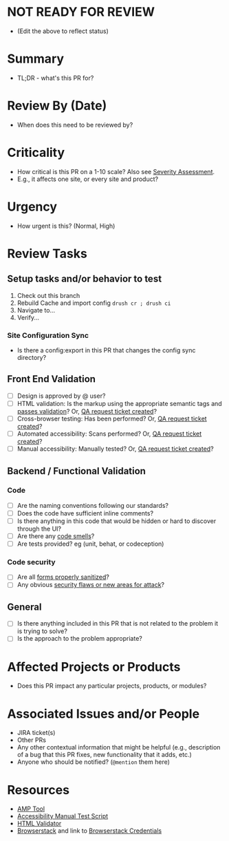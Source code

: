 # NOT READY FOR REVIEW
- (Edit the above to reflect status)

# Summary
- TL;DR - what's this PR for?

# Review By (Date)
- When does this need to be reviewed by?

# Criticality
- How critical is this PR on a 1-10 scale? Also see [Severity Assessment](https://stanfordits.atlassian.net/browse/D8CORE-1705).
- E.g., it affects one site, or every site and product?

# Urgency
- How urgent is this? (Normal, High)

# Review Tasks

## Setup tasks and/or behavior to test

1. Check out this branch
2. Rebuild Cache and import config `drush cr ; drush ci`
3. Navigate to...
4. Verify...

### Site Configuration Sync

- Is there a config:export in this PR that changes the config sync directory?

## Front End Validation
- [ ] Design is approved by @ user?
- [ ] HTML validation: Is the markup using the appropriate semantic tags and [passes validation](https://validator.w3.org/nu/)? Or, [QA request ticket created](https://github.com/SU-SWS/template_warehouse/blob/master/jira_templates/QA_request_template.txt)?
- [ ] Cross-browser testing: Has been performed? Or, [QA request ticket created](https://github.com/SU-SWS/template_warehouse/blob/master/jira_templates/QA_request_template.txt)?
- [ ] Automated accessibility: Scans performed? Or, [QA request ticket created](https://github.com/SU-SWS/template_warehouse/blob/master/jira_templates/QA_request_template.txt)?
- [ ] Manual accessibility: Manually tested? Or, [QA request ticket created](https://github.com/SU-SWS/template_warehouse/blob/master/jira_templates/QA_request_template.txt)?

## Backend / Functional Validation
### Code
- [ ] Are the naming conventions following our standards?
- [ ] Does the code have sufficient inline comments?
- [ ] Is there anything in this code that would be hidden or hard to discover through the UI?
- [ ] Are there any [code smells](https://blog.codinghorror.com/code-smells/)?
- [ ] Are tests provided? eg (unit, behat, or codeception)

### Code security
- [ ] Are all [forms properly sanitized](https://www.drupal.org/docs/8/security/drupal-8-sanitizing-output)?
- [ ] Any obvious [security flaws or new areas for attack](https://www.drupal.org/docs/8/security)?

## General
- [ ] Is there anything included in this PR that is not related to the problem it is trying to solve?
- [ ] Is the approach to the problem appropriate?

# Affected Projects or Products
- Does this PR impact any particular projects, products, or modules?

# Associated Issues and/or People
- JIRA ticket(s)
- Other PRs
- Any other contextual information that might be helpful (e.g., description of a bug that this PR fixes, new functionality that it adds, etc.)
- Anyone who should be notified? (`@mention` them here)

# Resources
- [AMP Tool](https://stanford.levelaccess.net/index.php)
- [Accessibility Manual Test Script](https://docs.google.com/document/d/1ZXJ9RIUNXsS674ow9j3qJ2g1OAkCjmqMXl0Gs8XHEPQ/edit?usp=sharing)
- [HTML Validator](https://validator.w3.org/)
- [Browserstack](https://live.browserstack.com/dashboard) and link to [Browserstack Credentials](https://asconfluence.stanford.edu/confluence/display/SWS/External+Account+Credentials)